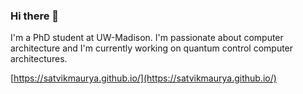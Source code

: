 ### Hi there 👋

I'm a PhD student at UW-Madison. I'm passionate about computer architecture and I'm currently working on quantum control computer architectures.

[https://satvikmaurya.github.io/](https://satvikmaurya.github.io/)

<!--
**satvikmaurya/satvikmaurya** is a ✨ _special_ ✨ repository because its `README.md` (this file) appears on your GitHub profile.

Here are some ideas to get you started:

- 🔭 I’m currently working on ...
- 🌱 I’m currently learning ...
- 👯 I’m looking to collaborate on ...
- 🤔 I’m looking for help with ...
- 💬 Ask me about ...
- 📫 How to reach me: ...
- 😄 Pronouns: ...
- ⚡ Fun fact: ...
-->
